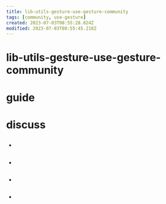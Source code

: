 ```yaml
---
title: lib-utils-gesture-use-gesture-community
tags: [community, use-gesture]
created: 2023-07-03T08:55:28.024Z
modified: 2023-07-03T08:55:45.218Z
---
```


# lib-utils-gesture-use-gesture-community

# guide

# discuss
- ## 

- ## 

- ## 

- ## 
